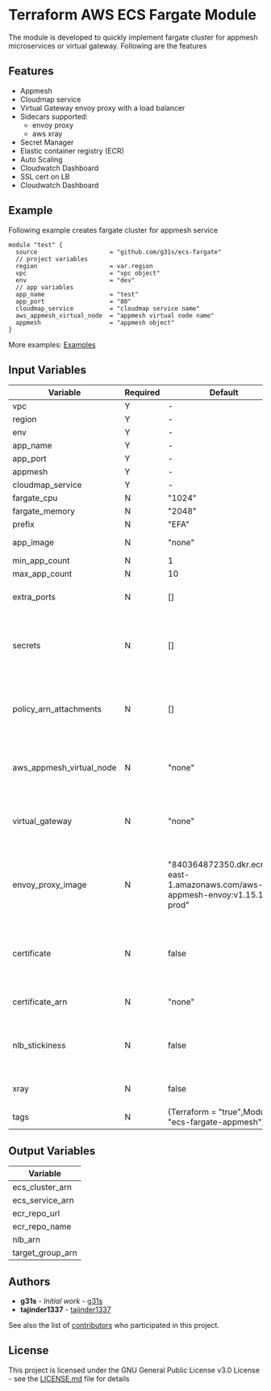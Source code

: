# Terraform AWS ECS Fargate Module

The module is developed to quickly implement fargate cluster for appmesh microservices or virtual gateway. Following are the features

## Features
- Appmesh 
- Cloudmap service
- Virtual Gateway envoy proxy with a load balancer
- Sidecars supported:
  - envoy proxy
  - aws xray
- Secret Manager
- Elastic container registry (ECR)
- Auto Scaling
- Cloudwatch Dashboard
- SSL cert on LB
- Cloudwatch Dashboard

## Example
Following example creates fargate cluster for appmesh service
```
module "test" {
  source            		= "github.com/g31s/ecs-fargate"
  // project variables
  region            		= var.region
  vpc               		= "vpc object"
  env               		= "dev"
  // app variables
  app_name          		= "test"
  app_port          		= "80"
  cloudmap_service  		= "cloudmap service name"
  aws_appmesh_virtual_node 	= "appmesh virtual node name"
  appmesh           		= "appmesh object"
}
```
More examples: [Examples](./examples/)

## Input Variables
|   Variable  	              |    Required		| 	 Default	| 	   Type	 	|	   Info	 	|    Example    |
| -------------               | ------------- 	| ------------- | ------------- | ------------- | ------------- |
| vpc 		              	  | 	    Y 		| 	    -	 	|	  object 	| 	    -	 	|	module.vpc from terraform vpc module will be one example |
| region 	              	  | 	    Y 		| 	    -	 	|	  string 	| 	    -	 	|	"us-east-1" |
| env 		              	  | 	    Y 		| 	    -	 	|	  string 	| 	    -	 	|	"dev" |
| app_name 	                  | 	    Y 		| 	    -	 	|	  string 	| 	    -	 	|	"test" |
| app_port 	              	  | 	    Y 		| 	    -	 	|	  string 	| 	    -	 	|	"80" |
| appmesh 	              	  | 	    Y 		| 	    -	 	|	  object 	| 	    -	 	|	aws_appmesh_mesh.main |
| cloudmap_service            | 	   	Y 		| 	    -	 	|	  object 	| 	    -	 	|	aws_service_discovery_private_dns_namespace.main |
| fargate_cpu                 | 	   	N 		| 	  "1024"	|	  string 	| 	    -	 	|	"2048" |              
| fargate_memory              | 	   	N 		| 	  "2048"	|	  string 	| 	    -	 	|	"4096" |              
| prefix 		              | 	    N 		| 	  "EFA"	 	|	  string 	| 	    -	 	|	"AGT" |
| app_image 	              | 	    N 		| 	  "none"	|	  string 	| Default will create ECR	 	|	"nginx:1.13.9-alpine" |
| min_app_count               | 	   	N 		| 	    1	 	|	  number 	| 	    -	 	|	1 |
| max_app_count               |       N     |      10   |   number  |       -   | 100 |
| extra_ports 	              | 	   	N 		| 	    []	 	|  list(string)	| Open extra port in task definition	 	|	["443","542"] |
| secrets 	              	  | 	   	N 		| 	    []	 	|  list(object) | Will add IAM permissions and secrets to task definition |	[aws_secretsmanager_secret.main.usernamer,aws_secretsmanager_secret.main.password]|
| policy_arn_attachments      |     N       |       []    | list(string)   | can provide addition policies arns to be attached to ecs roles | [arn:aws:iam::aws:policy/service-role/AWSLambdaDynamoDBExecutionRole] |
| aws_appmesh_virtual_node 	  | 	   	N 		| 	  "none"	|	  string 	| virtual node or virtual gateway must be present|aws_appmesh_virtual_node.main.name |
| virtual_gateway             | 	   	N 		| 	  "none"	|	  string 	| virtual node or virtual gateway must be present|"test_virtual_gateway" |
| envoy_proxy_image           | 	   	N 		|"840364872350.dkr.ecr.us-east-1.amazonaws.com/aws-appmesh-envoy:v1.15.1.0-prod"|string|work for all regions except: me-south-1, ap-east-1, and eu-south-1  |me-south-1 : "772975370895.dkr.ecr.me-south-1.amazonaws.com/aws-appmesh-envoy:v1.15.1.0-prod" |
| certificate                 | 	   	N 		| 	  false 	|	  bool 	| make sure to set this to true if providing certificate arn |	true |
| certificate_arn             |       N     |     "none"  |   string  |set certificate on LB| aws_acm_certificate.privateCA.arn |
| nlb_stickiness              | 	   	N 		| 	   false	|	  bool 		|enable stickiness for network load balancer|	true |
| xray			              | 	   	N 		| 	   false	|	  bool 		|add xray daemon as sidecar	 	|	true |
| tags               		  | 	   	N 		|{Terraform = "true",Module    = "ecs-fargate-appmesh"}	 |	  map(string) 	| 	    -	 	|	{name = "test"} |

## Output Variables
|   Variable  	   | 
| -------------    |
| ecs_cluster_arn  | 
| ecs_service_arn  |
| ecr_repo_url 	   |
| ecr_repo_name    |
| nlb_arn 		   |
| target_group_arn |

## Authors

* **g31s** - *Initial work* - [g31s](https://github.com/g31s)
* **tajinder1337** - [tajinder1337](https://github.com/tajinder1337)  

See also the list of [contributors](https://github.com/g31s/ecs-fargate/contributors) who participated in this project.

## License

This project is licensed under the GNU General Public License v3.0 License - see the [LICENSE.md](LICENSE.md) file for details